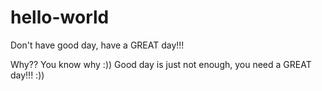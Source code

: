 # hello-world
Don't have good day, have a GREAT day!!!

Why?? You know why :))
Good day is just not enough, you need a GREAT day!!! :))
